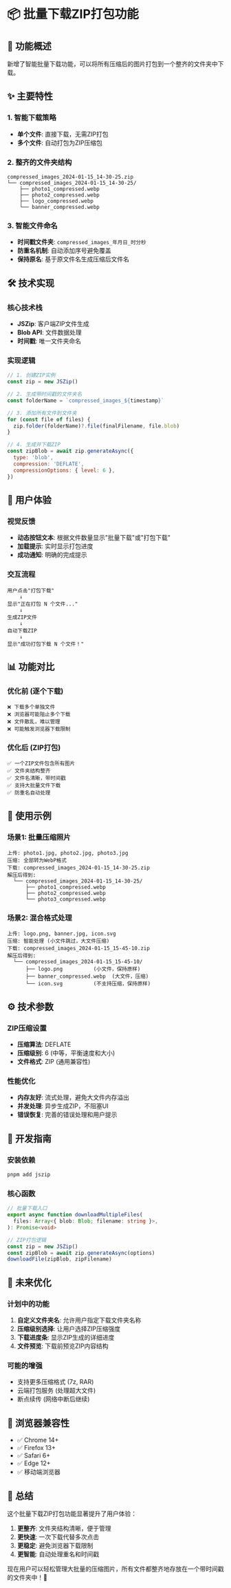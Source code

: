# 📦 批量下载ZIP打包功能

## 🎯 功能概述

新增了智能批量下载功能，可以将所有压缩后的图片打包到一个整齐的文件夹中下载。

## ✨ 主要特性

### 1. **智能下载策略**

- **单个文件**: 直接下载，无需ZIP打包
- **多个文件**: 自动打包为ZIP压缩包

### 2. **整齐的文件夹结构**

```
compressed_images_2024-01-15_14-30-25.zip
└── compressed_images_2024-01-15_14-30-25/
    ├── photo1_compressed.webp
    ├── photo2_compressed.webp
    ├── logo_compressed.webp
    └── banner_compressed.webp
```

### 3. **智能文件命名**

- **时间戳文件夹**: `compressed_images_年月日_时分秒`
- **防重名机制**: 自动添加序号避免覆盖
- **保持原名**: 基于原文件名生成压缩后文件名

## 🛠️ 技术实现

### 核心技术栈

- **JSZip**: 客户端ZIP文件生成
- **Blob API**: 文件数据处理
- **时间戳**: 唯一文件夹命名

### 实现逻辑

```javascript
// 1. 创建ZIP实例
const zip = new JSZip()

// 2. 生成带时间戳的文件夹名
const folderName = `compressed_images_${timestamp}`

// 3. 添加所有文件到文件夹
for (const file of files) {
  zip.folder(folderName)?.file(finalFilename, file.blob)
}

// 4. 生成并下载ZIP
const zipBlob = await zip.generateAsync({
  type: 'blob',
  compression: 'DEFLATE',
  compressionOptions: { level: 6 },
})
```

## 📱 用户体验

### 视觉反馈

- **动态按钮文本**: 根据文件数量显示"批量下载"或"打包下载"
- **加载提示**: 实时显示打包进度
- **成功通知**: 明确的完成提示

### 交互流程

```
用户点击"打包下载"
    ↓
显示"正在打包 N 个文件..."
    ↓
生成ZIP文件
    ↓
自动下载ZIP
    ↓
显示"成功打包下载 N 个文件！"
```

## 📊 功能对比

### 优化前 (逐个下载)

```
❌ 下载多个单独文件
❌ 浏览器可能阻止多个下载
❌ 文件散乱，难以管理
❌ 可能触发浏览器下载限制
```

### 优化后 (ZIP打包)

```
✅ 一个ZIP文件包含所有图片
✅ 文件夹结构整齐
✅ 文件名清晰，带时间戳
✅ 支持大批量文件下载
✅ 防重名自动处理
```

## 🎨 使用示例

### 场景1: 批量压缩照片

```
上传: photo1.jpg, photo2.jpg, photo3.jpg
压缩: 全部转为WebP格式
下载: compressed_images_2024-01-15_14-30-25.zip
解压后得到:
  └── compressed_images_2024-01-15_14-30-25/
      ├── photo1_compressed.webp
      ├── photo2_compressed.webp
      └── photo3_compressed.webp
```

### 场景2: 混合格式处理

```
上传: logo.png, banner.jpg, icon.svg
压缩: 智能处理 (小文件跳过，大文件压缩)
下载: compressed_images_2024-01-15_15-45-10.zip
解压后得到:
  └── compressed_images_2024-01-15_15-45-10/
      ├── logo.png          (小文件，保持原样)
      ├── banner_compressed.webp  (大文件，压缩)
      └── icon.svg          (不支持压缩，保持原样)
```

## ⚙️ 技术参数

### ZIP压缩设置

- **压缩算法**: DEFLATE
- **压缩级别**: 6 (中等，平衡速度和大小)
- **文件格式**: ZIP (通用兼容性)

### 性能优化

- **内存友好**: 流式处理，避免大文件内存溢出
- **并发处理**: 异步生成ZIP，不阻塞UI
- **错误恢复**: 完善的错误处理和用户提示

## 🔧 开发指南

### 安装依赖

```bash
pnpm add jszip
```

### 核心函数

```typescript
// 批量下载入口
export async function downloadMultipleFiles(
  files: Array<{ blob: Blob; filename: string }>,
): Promise<void>

// ZIP打包逻辑
const zip = new JSZip()
const zipBlob = await zip.generateAsync(options)
downloadFile(zipBlob, zipFilename)
```

## 🎯 未来优化

### 计划中的功能

1. **自定义文件夹名**: 允许用户指定下载文件夹名称
2. **压缩级别选择**: 让用户选择ZIP压缩强度
3. **下载进度条**: 显示ZIP生成的详细进度
4. **文件预览**: 下载前预览ZIP内容结构

### 可能的增强

- 支持更多压缩格式 (7z, RAR)
- 云端打包服务 (处理超大文件)
- 断点续传 (网络中断后继续)

## 📱 浏览器兼容性

- ✅ Chrome 14+
- ✅ Firefox 13+
- ✅ Safari 6+
- ✅ Edge 12+
- ✅ 移动端浏览器

## 🎉 总结

这个批量下载ZIP打包功能显著提升了用户体验：

1. **更整齐**: 文件夹结构清晰，便于管理
2. **更快速**: 一次下载代替多次点击
3. **更稳定**: 避免浏览器下载限制
4. **更智能**: 自动处理重名和时间戳

现在用户可以轻松管理大批量的压缩图片，所有文件都整齐地存放在一个带时间戳的文件夹中！🚀
